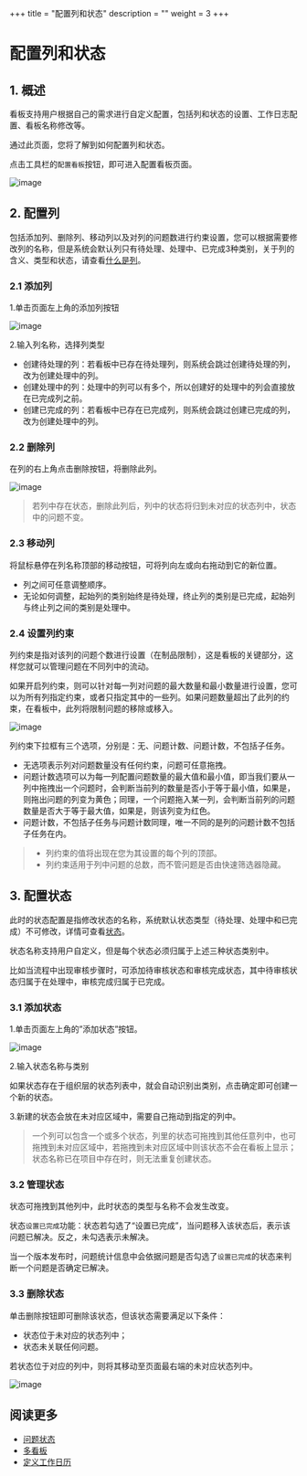 +++
title = "配置列和状态"
description = ""
weight = 3
+++

# 配置列和状态

## 1. 概述

看板支持用户根据自己的需求进行自定义配置，包括列和状态的设置、工作日志配置、看板名称修改等。

通过此页面，您将了解到如何配置列和状态。

点击工具栏的`配置看板`按钮，即可进入配置看板页面。

![image](/docs/user-guide/cooperation/iteration-plan/image/scrumboard-14.png)

## 2. 配置列

包括添加列、删除列、移动列以及对列的问题数进行约束设置，您可以根据需要修改列的名称，但是系统会默认列只有待处理、处理中、已完成3种类别，关于列的含义、类型和状态，请查看[什么是列](../whatisboard)。

### 2.1 添加列

1.单击页面左上角的添加列按钮

![image](/docs/user-guide/cooperation/iteration-plan/image/scrumboard-15.png)

2.输入列名称，选择列类型

- 创建待处理的列：若看板中已存在待处理列，则系统会跳过创建待处理的列，改为创建处理中的列。
- 创建处理中的列：处理中的列可以有多个，所以创建好的处理中的列会直接放在已完成列之前。
- 创建已完成的列：若看板中已存在已完成列，则系统会跳过创建已完成的列，改为创建处理中的列。

### 2.2 删除列

在列的右上角点击删除按钮，将删除此列。

![image](/docs/user-guide/cooperation/iteration-plan/image/scrumboard-16.png)

> 若列中存在状态，删除此列后，列中的状态将归到未对应的状态列中，状态中的问题不变。 

### 2.3 移动列

将鼠标悬停在列名称顶部的移动按钮，可将列向左或向右拖动到它的新位置。

- 列之间可任意调整顺序。
- 无论如何调整，起始列的类别始终是待处理，终止列的类别是已完成，起始列与终止列之间的类别是处理中。

### 2.4 设置列约束

列约束是指对该列的问题个数进行设置（在制品限制），这是看板的关键部分，这样您就可以管理问题在不同列中的流动。

如果开启列约束，则可以针对每一列对问题的最大数量和最小数量进行设置，您可以为所有列指定约束，或者只指定其中的一些列。如果问题数量超出了此列的约束，在看板中，此列将限制问题的移除或移入。

![image](/docs/user-guide/cooperation/iteration-plan/image/scrumboard-17.png)

列约束下拉框有三个选项，分别是：无、问题计数、问题计数，不包括子任务。

- 无选项表示列对问题数量没有任何约束，问题可任意拖拽。
- 问题计数选项可以为每一列配置问题数量的最大值和最小值，即当我们要从一列中拖拽出一个问题时，会判断当前列的数量是否小于等于最小值，如果是，则拖出问题的列变为黄色；同理，一个问题拖入某一列，会判断当前列的问题数量是否大于等于最大值，如果是，则该列变为红色。
- 问题计数，不包括子任务与问题计数同理，唯一不同的是列的问题计数不包括子任务在内。 

>- 列约束的值将出现在您为其设置的每个列的顶部。
>- 列约束适用于列中问题的总数，而不管问题是否由快速筛选器隐藏。


## 3. 配置状态

此时的状态配置是指修改状态的名称，系统默认状态类型（待处理、处理中和已完成）不可修改，详情可查看[状态](../whatisboard)。

状态名称支持用户自定义，但是每个状态必须归属于上述三种状态类别中。

比如当流程中出现审核步骤时，可添加待审核状态和审核完成状态，其中待审核状态归属于在处理中，审核完成归属于已完成。

### 3.1 添加状态

1.单击页面左上角的”添加状态”按钮。

![image](/docs/user-guide/cooperation/iteration-plan/image/scrumboard-18.png)

2.输入状态名称与类别

如果状态存在于组织层的状态列表中，就会自动识别出类别，点击确定即可创建一个新的状态。

3.新建的状态会放在未对应区域中，需要自己拖动到指定的列中。

> 一个列可以包含一个或多个状态，列里的状态可拖拽到其他任意列中，也可拖拽到未对应区域中，若拖拽到未对应区域中则该状态不会在看板上显示；状态名称已在项目中存在时，则无法重复创建状态。 

### 3.2 管理状态

状态可拖拽到其他列中，此时状态的类型与名称不会发生改变。

状态`设置已完成`功能：状态若勾选了“设置已完成”，当问题移入该状态后，表示该问题已解决。反之，未勾选表示未解决。

当一个版本发布时，问题统计信息中会依据问题是否勾选了`设置已完成`的状态来判断一个问题是否确定已解决。

### 3.3 删除状态

单击删除按钮即可删除该状态，但该状态需要满足以下条件：

- 状态位于未对应的状态列中；
- 状态未关联任何问题。

若状态位于对应的列中，则将其移动至页面最右端的未对应状态列中。

![image](/docs/user-guide/cooperation/iteration-plan/image/scrumboard-19.png)

## 阅读更多

- [问题状态](../whatisboard)
- [多看板](../multi-board)
- [定义工作日历](../jounal)